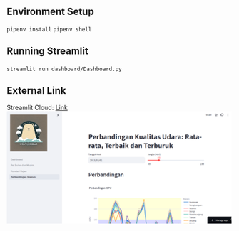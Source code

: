 ## Environment Setup
`pipenv install`
`pipenv shell`

## Running Streamlit
`streamlit run dashboard/Dashboard.py`

## External Link
Streamlit Cloud: [Link](https://mzpsh-sub-proyek-analisis-data-dashboarddashboard-k04dlh.streamlit.app/)
![Screenshot](screenshot.png)